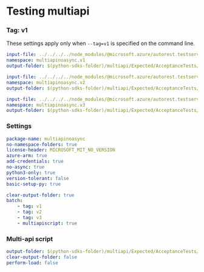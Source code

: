 # Testing multiapi

### Tag: v1

These settings apply only when `--tag=v1` is specified on the command line.

``` yaml $(tag) == 'v1'
input-file: ../../../../node_modules/@microsoft.azure/autorest.testserver/swagger/multiapi-v1.json
namespace: multiapinoasync.v1
output-folder: $(python-sdks-folder)/multiapi/Expected/AcceptanceTests/MultiapiNoAsync/multiapinoasync/v1
```

``` yaml $(tag) == 'v2'
input-file: ../../../../node_modules/@microsoft.azure/autorest.testserver/swagger/multiapi-v2.json
namespace: multiapinoasync.v2
output-folder: $(python-sdks-folder)/multiapi/Expected/AcceptanceTests/MultiapiNoAsync/multiapinoasync/v2
```

``` yaml $(tag) == 'v3'
input-file: ../../../../node_modules/@microsoft.azure/autorest.testserver/swagger/multiapi-v3.json
namespace: multiapinoasync.v3
output-folder: $(python-sdks-folder)/multiapi/Expected/AcceptanceTests/MultiapiNoAsync/multiapinoasync/v3
```

### Settings
``` yaml
package-name: multiapinoasync
no-namespace-folders: true
license-header: MICROSOFT_MIT_NO_VERSION
azure-arm: true
add-credentials: true
no-async: true
python3-only: true
version-tolerant: false
basic-setup-py: true
```

``` yaml $(multiapi)
clear-output-folder: true
batch:
    - tag: v1
    - tag: v2
    - tag: v3
    - multiapiscript: true
```

### Multi-api script

``` yaml $(multiapiscript)
output-folder: $(python-sdks-folder)/multiapi/Expected/AcceptanceTests/MultiapiNoAsync/multiapinoasync/
clear-output-folder: false
perform-load: false
```
